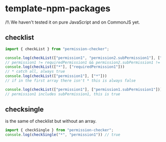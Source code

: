 # template-npm-packages

/!\ We haven't tested it on pure JavaScript and on CommonJS yet.

## checklist

```ts
import { checkList } from "permission-checker";

console.log(checkList(["permission1", "permission2.subPermission1"], ["requiredPermission1"]))
// permission1 != requiredPermission1 && permission2.subPermission1 != requiredPermission1, checkList = false
console.log(checkList(["*"], ["requiredPermission1"]))
// * catch all, always true
console.log(checkList(["permission1"], ["*"]))
// if in the first array there isn't * this is always false

console.log(checkList(["permission1"], ["permission1.subPermission1"]))
// permission1 includes subPermission1, this is true
```

## checksingle

is the same of checklist but without an array.
```ts
import { checkSingle } from "permission-checker";
console.log(checkSingle("*", "permission1")) // true
```
